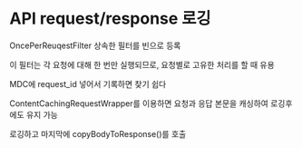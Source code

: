 # API request/response 로깅

OncePerReuqestFilter 상속한 필터를 빈으로 등록

이 필터는 각 요청에 대해 한 번만 실행되므로, 요청별로 고유한 처리를 할 때 유용

MDC에 request_id 넣어서 기록하면 찾기 쉽다 

ContentCachingRequestWrapper를 이용하면 요청과 응답 본문을 캐싱하여 로깅후에도 유지 가능

로깅하고 마지막에 copyBodyToResponse()를 호출 

